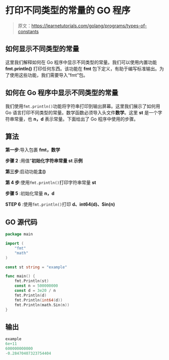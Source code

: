 # 打印不同类型的常量的 GO 程序

> 原文：<https://learnetutorials.com/golang/programs/types-of-constants>

## 如何显示不同类型的常量

这里我们解释如何在 Go 程序中显示不同类型的常量。我们可以使用内置功能 **fmt.println()** 打印任何东西。该功能在 **fmt** 包下定义，有助于编写标准输出。为了使用这些功能，我们需要导入“fmt”包。

## 如何在 Go 程序中显示不同类型的常量

我们使用`fmt.println()`功能将字符串打印到输出屏幕。这里我们展示了如何用 Go 语言打印不同类型的常量。数学函数必须导入头文件**数学**。这里 **st** 是一个字符串常量，也 **n，d** 表示常量。下面给出了 Go 程序中使用的步骤。

## 算法

**第一步**:导入包裹 **fmt，数学**

**步骤 2** :用值“**初始化字符串常量 **st** 示例**

**第三步**:启动功能**主()**

**第 4 步**:使用`fmt.println()`打印字符串常量 **st**

**步骤 5** :初始化常量 **n，d**

**STEP 6** :使用`fmt.println()`打印 **d、int64(d)、Sin(n)**

## GO 源代码

```go
package main

import (
    "fmt"
    "math"
)

const st string = "example"

func main() {
    fmt.Println(st)
    const n = 500000000
    const d = 3e20 / n
    fmt.Println(d)
    fmt.Println(int64(d))
    fmt.Println(math.Sin(n))
}

```

## 输出

```go
example
6e+11
600000000000
-0.28470407323754404
```